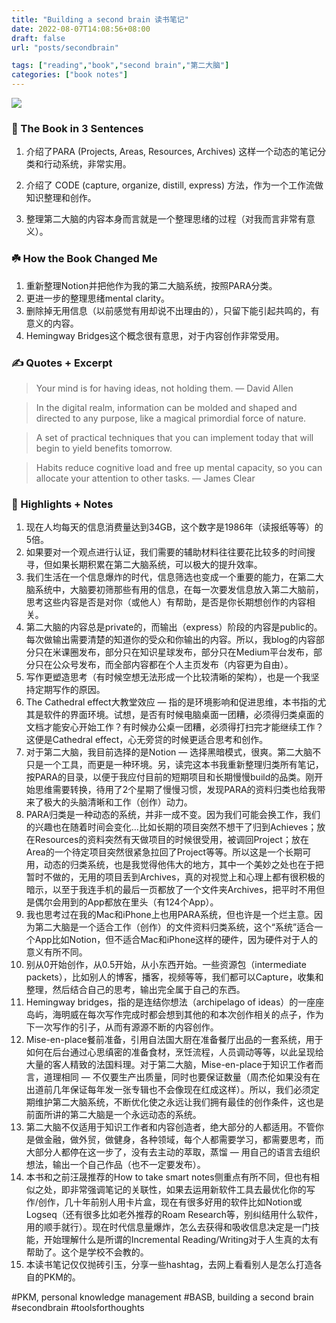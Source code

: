 ```yaml
---
title: "Building a second brain 读书笔记"
date: 2022-08-07T14:08:56+08:00
draft: false
url: "posts/secondbrain"

tags: ["reading","book","second brain","第二大脑"]
categories: ["book notes"]
---
```


![](/img/secbrain.jpg)

### 🚀 The Book in 3 Sentences

1. 介绍了PARA (Projects, Areas, Resources, Archives) 这样一个动态的笔记分类和行动系统，非常实用。

2. 介绍了 CODE (capture, organize, distill, express) 方法，作为一个工作流做知识整理和创作。

3. 整理第二大脑的内容本身而言就是一个整理思绪的过程（对我而言非常有意义）。

### ☘️ How the Book Changed Me

1. 重新整理Notion并把他作为我的第二大脑系统，按照PARA分类。
2. 更进一步的整理思绪mental clarity。
3. 删除掉无用信息（以前感觉有用却说不出理由的），只留下能引起共鸣的，有意义的内容。
4. Hemingway Bridges这个概念很有意思，对于内容创作非常受用。

### ✍️ Quotes + Excerpt

> Your mind is for having ideas, not holding them.
> — David Allen

> In the digital realm, information can be molded and shaped and directed to any purpose, like a magical primordial force of nature.

> A set of practical techniques that you can implement today that will begin to yield benefits tomorrow.

> Habits reduce cognitive load and free up mental capacity, so you can allocate your attention to other tasks.
> — James Clear <Atomic Habits>

### 📒 Highlights + Notes

1. 现在人均每天的信息消费量达到34GB，这个数字是1986年（读报纸等等）的5倍。
2. 如果要对一个观点进行认证，我们需要的辅助材料往往要花比较多的时间搜寻，但如果长期积累在第二大脑系统，可以极大的提升效率。
3. 我们生活在一个信息爆炸的时代，信息筛选也变成一个重要的能力，在第二大脑系统中，大脑要初筛那些有用的信息，在每一次要发信息放入第二大脑前，思考这些内容是否是对你（或他人）有帮助，是否是你长期想创作的内容相关。
4. 第二大脑的内容总是private的，而输出（express）阶段的内容是public的。每次做输出需要清楚的知道你的受众和你输出的内容。所以，我blog的内容部分只在米课圈发布，部分只在知识星球发布，部分只在Medium平台发布，部分只在公众号发布，而全部内容都在个人主页发布（内容更为自由）。
5. 写作更塑造思考（有时候空想无法形成一个比较清晰的架构），也是一个我坚持定期写作的原因。
6. The Cathedral effect大教堂效应 — 指的是环境影响和促进思维，本书指的尤其是软件的界面环境。试想，是否有时候电脑桌面一团糟，必须得归类桌面的文档才能安心开始工作？有时候办公桌一团糟，必须得打扫完才能继续工作？这便是Cathedral effect，心无旁贷的时候更适合思考和创作。
7. 对于第二大脑，我目前选择的是Notion — 选择黑暗模式，很爽。第二大脑不只是一个工具，而更是一种环境。另，读完这本书我重新整理归类所有笔记，按PARA的目录，以便于我应付目前的短期项目和长期慢慢build的品类。刚开始思维需要转换，待用了2个星期了慢慢习惯，发现PARA的资料归类也给我带来了极大的头脑清晰和工作（创作）动力。
8. PARA归类是一种动态的系统，并非一成不变。因为我们可能会换工作，我们的兴趣也在随着时间会变化…比如长期的项目突然不想干了归到Achieves；放在Resources的资料突然有天做项目的时候很受用，被调回Project；放在Area的一个待定项目突然很紧急拉回了Project等等。所以这是一个长期可用，动态的归类系统，也是我觉得他伟大的地方，其中一个美妙之处也在于把暂时不做的，无用的项目丢到Archives，真的对视觉上和心理上都有很积极的暗示，以至于我连手机的最后一页都放了一个文件夹Archives，把平时不用但是偶尔会用到的App都放在里头（有124个App）。
9. 我也思考过在我的Mac和iPhone上也用PARA系统，但也许是一个烂主意。因为第二大脑是一个适合工作（创作）的文件资料归类系统，这个“系统”适合一个App比如Notion，但不适合Mac和iPhone这样的硬件，因为硬件对于人的意义有所不同。
10. 别从0开始创作，从0.5开始，从小东西开始。一些资源包（intermediate packets），比如别人的博客，播客，视频等等，我们都可以Capture，收集和整理，然后结合自己的思考，输出完全属于自己的东西。
11. Hemingway bridges，指的是连结你想法（archipelago of ideas）的一座座岛屿，海明威在每次写作完成时都会想到其他的和本次创作相关的点子，作为下一次写作的引子，从而有源源不断的内容创作。
12. Mise-en-place餐前准备，引用自法国大厨在准备餐厅出品的一套系统，用于如何在后台通过心思缜密的准备食材，烹饪流程，人员调动等等，以此呈现给大量的客人精致的法国料理。对于第二大脑，Mise-en-place于知识工作者而言，道理相同 — 不仅要生产出质量，同时也要保证数量（周杰伦如果没有在出道前几年保证每年发一张专辑也不会像现在红成这样）。所以，我们必须定期维护第二大脑系统，不断优化使之永远让我们拥有最佳的创作条件，这也是前面所讲的第二大脑是一个永远动态的系统。
13. 第二大脑不仅适用于知识工作者和内容创造者，绝大部分的人都适用。不管你是做金融，做外贸，做健身，各种领域，每个人都需要学习，都需要思考，而大部分人都停在这一步了，没有去主动的萃取，蒸馏 — 用自己的语言去组织想法，输出一个自己作品（也不一定要发布）。
14. 本书和之前汪晟推荐的How to take smart notes侧重点有所不同，但也有相似之处，即非常强调笔记的关联性，如果去运用新软件工具去最优化你的写作/创作，几十年前别人用卡片盒，现在有很多好用的软件比如Notion或Logseq（还有很多比如老外推荐的Roam Research等，别纠结用什么软件，用的顺手就行）。现在时代信息量爆炸，怎么去获得和吸收信息决定是一门技能，开始理解什么是所谓的Incremental Reading/Writing对于人生真的太有帮助了。这个是学校不会教的。
15. 本读书笔记仅仅抛砖引玉，分享一些hashtag，去网上看看别人是怎么打造各自的PKM的。

#PKM, personal knowledge management
#BASB, building a second brain
#secondbrain
#toolsforthoughts